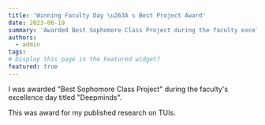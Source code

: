 ```yaml
---
title: 'Winning Faculty Day \u263A s Best Project Award'
date: 2023-06-19
summary: 'Awarded Best Sophomore Class Project during the faculty excellence day titled (Deepminds).'
authors:
  - admin
tags: 
# Display this page in the Featured widget?
featured: true
---
```

I was awarded "Best Sophomore Class Project" during the faculty's excellence day titled "Deepminds". 

This was award for my published research on TUIs. 